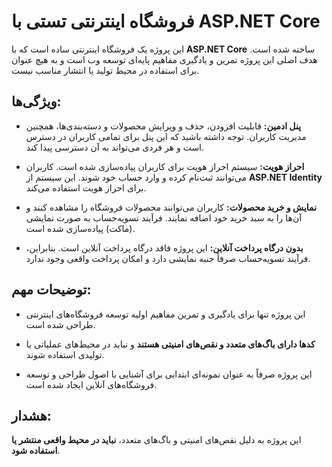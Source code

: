 
# فروشگاه اینترنتی تستی با ASP.NET Core

این پروژه یک فروشگاه اینترنتی ساده است که با **ASP.NET Core** ساخته شده است. هدف اصلی این پروژه تمرین و یادگیری مفاهیم پایه‌ای توسعه وب است و به هیچ عنوان برای استفاده در محیط تولید یا انتشار مناسب نیست.

## ویژگی‌ها:

 - **پنل ادمین:** قابلیت افزودن، حذف و ویرایش محصولات و دسته‌بندی‌ها، همچنین مدیریت کاربران. توجه داشته باشید که این پنل برای تمامی کاربران در دسترس است و هر فردی می‌تواند به آن دسترسی پیدا کند.
 
- **احراز هویت:** سیستم احراز هویت برای کاربران پیاده‌سازی شده است. کاربران می‌توانند ثبت‌نام کرده و وارد حساب خود شوند. این سیستم از **ASP.NET Identity** برای احراز هویت استفاده می‌کند.

- **نمایش و خرید محصولات:** کاربران می‌توانند محصولات فروشگاه را مشاهده کنند و آن‌ها را به سبد خرید خود اضافه نمایند. فرآیند تسویه‌حساب به صورت نمایشی (ماکت) پیاده‌سازی شده است.

- **بدون درگاه پرداخت آنلاین:** این پروژه فاقد درگاه پرداخت آنلاین است. بنابراین، فرآیند تسویه‌حساب صرفاً جنبه نمایشی دارد و امکان پرداخت واقعی وجود ندارد.



## توضیحات مهم:
- این پروژه تنها برای یادگیری و تمرین مفاهیم اولیه توسعه فروشگاه‌های اینترنتی طراحی شده است.

- **کدها دارای باگ‌های متعدد و نقص‌های امنیتی هستند** و نباید در محیط‌های عملیاتی یا تولیدی استفاده شوند.

- این پروژه صرفاً به عنوان نمونه‌ای ابتدایی برای آشنایی با اصول طراحی و توسعه فروشگاه‌های آنلاین ایجاد شده است.

## هشدار:
این پروژه به دلیل نقص‌های امنیتی و باگ‌های متعدد، **نباید در محیط واقعی منتشر یا استفاده شود**.
